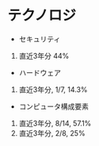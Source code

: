# テクノロジ
- セキュリティ
1. 直近3年分 44%

-  ハードウェア
1. 直近3年分, 1/7, 14.3%

- コンピュータ構成要素
1. 直近3年分, 8/14, 57.1%
2. 直近3年分, 2/8, 25%
